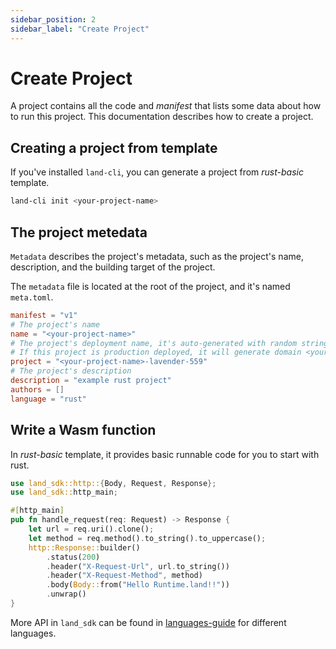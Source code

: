 ```yaml
---
sidebar_position: 2
sidebar_label: "Create Project"
---
```


# Create Project

A project contains all the code and *manifest* that lists some data about how to run this project. This documentation describes how to create a project.

## Creating a project from template

If you've installed `land-cli`, you can generate a project from *rust-basic* template.

```bash
land-cli init <your-project-name>
```

## The project metedata

`Metadata` describes the project's metadata, such as the project's name, description, and the building target of the project.

The `metadata` file is located at the root of the project, and it's named `meta.toml`.

```toml title=meta.toml
manifest = "v1"
# The project's name
name = "<your-project-name>"
# The project's deployment name, it's auto-generated with random string.
# If this project is production deployed, it will generate domain <your-project-name>-lavender-559.runtime.lol to access.
project = "<your-project-name>-lavender-559"
# The project's description
description = "example rust project"
authors = []
language = "rust"
```

## Write a Wasm function

In *rust-basic* template, it provides basic runnable code for you to start with rust.

```rust title=src/lib.rs
use land_sdk::http::{Body, Request, Response};
use land_sdk::http_main;

#[http_main]
pub fn handle_request(req: Request) -> Response {
    let url = req.uri().clone();
    let method = req.method().to_string().to_uppercase();
    http::Response::builder()
        .status(200)
        .header("X-Request-Url", url.to_string())
        .header("X-Request-Method", method)
        .body(Body::from("Hello Runtime.land!!"))
        .unwrap()
}
```

More API in `land_sdk` can be found in [languages-guide](/docs/category/languages-guide) for different languages.
